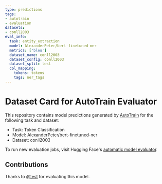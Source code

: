 ```yaml
---
type: predictions
tags:
- autotrain
- evaluation
datasets:
- conll2003
eval_info:
  task: entity_extraction
  model: AlexanderPeter/bert-finetuned-ner
  metrics: ['bleu']
  dataset_name: conll2003
  dataset_config: conll2003
  dataset_split: test
  col_mapping:
    tokens: tokens
    tags: ner_tags
---
```

# Dataset Card for AutoTrain Evaluator

This repository contains model predictions generated by [AutoTrain](https://huggingface.co/autotrain) for the following task and dataset:

* Task: Token Classification
* Model: AlexanderPeter/bert-finetuned-ner
* Dataset: conll2003

To run new evaluation jobs, visit Hugging Face's [automatic model evaluator](https://huggingface.co/spaces/autoevaluate/model-evaluator).

## Contributions

Thanks to [@test](https://huggingface.co/test) for evaluating this model.